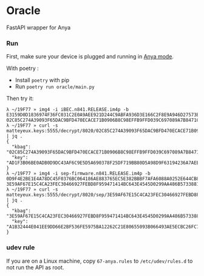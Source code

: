 # Oracle

FastAPI wrapper for Anya


### Run

First, make sure your device is plugged and running in [Anya mode](https://github.com/NyanSatan/Anya#usage-1).

With poetry :
- Install `poetry` with pip
- Run `poetry run oracle/main.py`

Then try it: 
```
λ ~/19F77 » img4 -i iBEC.n841.RELEASE.im4p -b        
E3159D0D1836974F36FC031C2E0A9AEE921D244C9ABFA936D3E166C2F8E9A946D27573B2BB9CF4BA322B96C0874D69CF
02C85C274A39093F65DAC9BFD470ECACE71B0906B8C98EFFB9FFD039C697089A7B8471CB70B31AF3A922A527B027ADE9
λ ~/19F77 » curl -s matteyeux.keys:5555/decrypt/8020/02C85C274A39093F65DAC9BFD470ECACE71B0906B8C98EFFB9FFD039C697089A7B8471CB70B31AF3A922A527B027ADE9 | jq .
{
  "kbag": "02C85C274A39093F65DAC9BFD470ECACE71B0906B8C98EFFB9FFD039C697089A7B8471CB70B31AF3A922A527B027ADE9",
  "key": "AD1F3B06BE0ADB0D9DC43AF6C9E5D5A690378F25DF719BB80D5A98D9F63194236A7AEEEFA6E7458C42E3EBAFF4E3A7A9"
}
λ ~/19F77 » img4 -i sep-firmware.n841.RELEASE.im4p -b
0D9F4E2BE1E4A78DC45F0376BC064186AE883765EC5E382BBBF7AFA6088A0252E644CB894C2CFA4F43D2941D5DCBFC7F
3E59AF67E15C4CA23FEC30466927FEBD8F959471414BC643E4545D0299AA486B57338819D7D514B2C60351CD2D6ADFB0
λ ~/19F77 » curl -s matteyeux.keys:5555/decrypt/8020/sep/3E59AF67E15C4CA23FEC30466927FEBD8F959471414BC643E4545D0299AA486B57338819D7D514B2C60351CD2D6ADFB0 | jq .
{
  "kbag": "3E59AF67E15C4CA23FEC30466927FEBD8F959471414BC643E4545D0299AA486B57338819D7D514B2C60351CD2D6ADFB0",
  "key": "A1B32444E041EE9DD66E2BF536FE5975BA12262C21E80655093B066493AE5ECBC26FC7C0C44B327D5DA1CD34DE73AB1F"
}
```



### udev rule

If you are on a Linux machine, copy `67-anya.rules` to `/etc/udev/rules.d` to not run the API as root.




